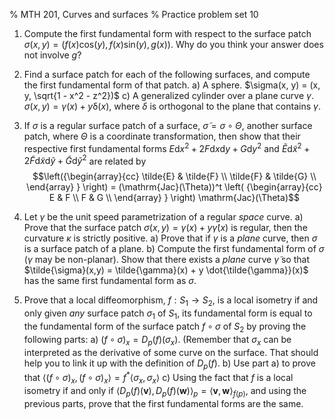 % MTH 201, Curves and surfaces
% Practice problem set 10



1. Compute the first fundamental form with respect to the surface patch $\sigma(x, y) = (f(x)\mathrm{cos}(y), f(x)\mathrm{sin}(y), g(x))$. Why do you think your answer does not involve $g$?


1. Find a surface patch for each of the following surfaces, and compute the first fundamental form of that patch.
	a) A sphere. $\sigma(x, y) = (x, y, \sqrt{1 - x^2 - z^2})$
	c) A generalized cylinder over a plane curve $\gamma$. $\sigma(x, y) = \gamma(x) + y\mathbb{\delta}(x)$, where $\delta$ is orthogonal to the plane that contains $\gamma$.
   
   
1. If $\sigma$ is a regular surface patch of a surface, $\tilde{\sigma} = \sigma \circ \Theta$, another surface patch, where $\Theta$ is a coordinate transformation, then show that their respective first fundamental forms $E\mathrm{d}x^2 + 2 F\mathrm{d}x\mathrm{d}y + G\mathrm{d}y^2$ and $\tilde{E}\mathrm{d}\tilde{x}^2 + 2 \tilde{F}\mathrm{d}\tilde{x}\mathrm{d}\tilde{y} + \tilde{G}\mathrm{d}\tilde{y}^2$ are related by
$$\left({\begin{array}{cc}
   \tilde{E} & \tilde{F} \\
   \tilde{F} & \tilde{G} \\
  \end{array} } \right) = 
  (\mathrm{Jac}(\Theta))^t 
  \left( {\begin{array}{cc}
   E & F \\
   F & G \\
  \end{array} } \right)
  \mathrm{Jac}(\Theta)$$

1. Let $\gamma$ be the unit speed parametrization of a regular *space* curve. 
	a) Prove that the surface patch $\sigma(x,y) = \gamma(x) + y \dot{\gamma}(x)$ is regular, then the curvature $\kappa$ is strictly positive.
	a) Prove that if $\gamma$ is a *plane* curve, then $\sigma$ is a surface patch of a plane.
	b) Compute the first fundamental form of $\sigma$ ($\gamma$ may be non-planar). Show that there exists a *plane* curve $\tilde{\gamma}$ so that $\tilde{\sigma}(x,y) = \tilde{\gamma}(x) + y \dot{\tilde{\gamma}}(x)$ has the same first fundamental form as $\sigma$.

1. Prove that a local diffeomorphism, $f : S_1 \to S_2$, is a local isometry if and only given *any* surface patch $\sigma_1$ of $S_1$, its fundamental form is equal to the fundamental form of the surface patch $f \circ \sigma$ of $S_2$ by proving the following parts:
	a) $(f \circ \sigma)_x = D_p(f)(\sigma_x)$. (Remember that $\sigma_x$ can be interpreted as the derivative of some curve on the surface. That should help you to link it up with the definition of $D_p(f)$.
	b) Use part a) to prove that $\langle (f \circ \sigma)_x, (f \circ \sigma)_x \rangle = f^*\langle \sigma_x, \sigma_x \rangle$
	c) Using the fact that $f$ is a local isometry if and only if $\langle D_p(f)(\mathbf{v}), D_p(f)(\mathbf{w}) \rangle_p= \langle \mathbf{v}, \mathbf{w} \rangle_{f(p)}$, and using the previous parts, prove that the first fundamental forms are the same.
	
